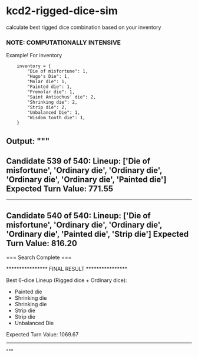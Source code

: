 # kcd2-rigged-dice-sim
calculate best rigged dice combination based on your inventory

### NOTE: COMPUTATIONALLY INTENSIVE

Example! For inventory

```
    inventory = {
        "Die of misfortune": 1,
        "Hugo's Die": 1,
        "Molar die": 1,
        "Painted die": 1,
        "Premolar die": 1,
        "Saint Antiochus' die": 2,
        "Shrinking die": 2,
        "Strip die": 2,
        "Unbalanced Die": 1,
        "Wisdom tooth die": 1,
    }
```


Output:
"""
--------------------------------------------------
Candidate 539 of 540:
  Lineup: ['Die of misfortune', 'Ordinary die', 'Ordinary die', 'Ordinary die', 'Ordinary die', 'Painted die']
  Expected Turn Value: 771.55
--------------------------------------------------

--------------------------------------------------
Candidate 540 of 540:
  Lineup: ['Die of misfortune', 'Ordinary die', 'Ordinary die', 'Ordinary die', 'Painted die', 'Strip die']
  Expected Turn Value: 816.20
--------------------------------------------------


=== Search Complete ===

**************** FINAL RESULT ****************

Best 6-dice Lineup (Rigged dice + Ordinary dice):
  - Painted die
  - Shrinking die
  - Shrinking die
  - Strip die
  - Strip die
  - Unbalanced Die

Expected Turn Value: 1069.67
**********************************************
"""
